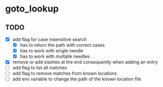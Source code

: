 # goto_lookup

## TODO

- [x] add flag for case insensitive search
    - [x] has to return the path with correct cases
    - [x] has to work with single needle
    - [x] has to work with multiple needles
- [x] remove or add slashes at the end consequently when adding an entry
- [ ] add flag to list all matches
- [ ] add flag to remove matches from known locations
- [ ] add env variable to change the path of the known location file

